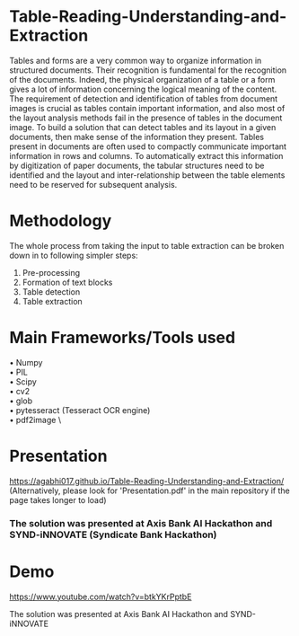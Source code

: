 # Table-Reading-Understanding-and-Extraction

Tables and forms are a very common way to organize information in structured documents. Their recognition is fundamental for the recognition of the documents. Indeed, the physical organization of a table or a form gives a lot of information concerning the logical meaning of the content. The requirement of detection and identification of tables from document images is crucial as tables contain important information, and also most of the layout analysis methods fail in the presence of tables in the document image. To build a solution that can detect tables and its layout in a given documents, then make sense of the information they present. Tables present in documents are often used to compactly communicate important information in rows and columns. To automatically extract this information by digitization of paper documents, the tabular structures need to be identified and the layout and inter-relationship between the table elements need to be reserved for subsequent analysis.

# Methodology
The whole process from taking the input to table extraction can be broken down in to following simpler steps: 
1. Pre-processing
2. Formation of text blocks
3. Table detection
4. Table extraction

# Main Frameworks/Tools used 
• Numpy \
• PIL \
• Scipy \
• cv2 \
• glob \
• pytesseract (Tesseract OCR engine) \
• pdf2image \

# Presentation
https://agabhi017.github.io/Table-Reading-Understanding-and-Extraction/ \
(Alternatively, please look for 'Presentation.pdf' in the main repository if the page takes longer to load)

### The solution was presented at Axis Bank AI Hackathon and SYND-iNNOVATE (Syndicate Bank Hackathon)

# Demo
https://www.youtube.com/watch?v=btkYKrPptbE

The solution was presented at Axis Bank AI Hackathon and SYND-iNNOVATE
